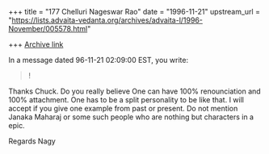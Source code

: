+++
title = "177 Chelluri Nageswar Rao"
date = "1996-11-21"
upstream_url = "https://lists.advaita-vedanta.org/archives/advaita-l/1996-November/005578.html"

+++
[Archive link](https://lists.advaita-vedanta.org/archives/advaita-l/1996-November/005578.html)

In a message dated 96-11-21 02:09:00 EST, you write:

>!

Thanks Chuck.   Do you really believe One can have 100% renounciation and
100% attachment.  One has to be a split personality to be like that.   I will
accept if you give one example from past or present.   Do not mention Janaka
Maharaj or some such people who are nothing but characters in a epic.

Regards
                                                                   Nagy

